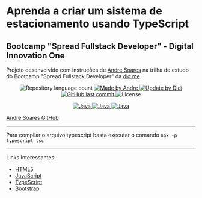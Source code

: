 # Aprenda a criar um sistema de estacionamento usando TypeScript

## Bootcamp "Spread Fullstack Developer" - Digital Innovation One

Projeto desenvolvido com instruções de [Andre Soares] na trilha de estudo do Bootcamp "Spread Fullstack Developer" da [dio.me].

<p align="center">
	<img alt="Repository language count" src="https://img.shields.io/github/languages/count/didifive/estacionamento2.0-typescript">
	<a href="https://www.linkedin.com/in/andre-soares-dev/">
		<img alt="Made by Andre" src="https://img.shields.io/badge/made%20by-Andre-blue">
	</a>
	<a href="https://www.linkedin.com/in/luis-carlos-zancanela/">
		<img alt="Update by Didi" src="https://img.shields.io/badge/update%20by-Didi-green">
	</a>
	<a href="https://github.com/didifive/estacionamento2.0-typescript/commits/master">
		<img alt="GitHub last commit" src="https://img.shields.io/github/last-commit/didifive/estacionamento2.0-typescript?color=blue">
	</a>
	<img alt="License" src="https://img.shields.io/badge/license-MIT-brightgreen?color=blue">
</p>

<p align="center">
  <a href="https://developer.mozilla.org/pt-BR/docs/Web/JavaScript/Guide/Introduction">
	  <img alt="Java" src="https://img.shields.io/static/v1?color=yellow&label=Dev&message=JavaScript&style=for-the-badge&logo=Javascript">
	</a>
	<a href="https://www.typescriptlang.org/">
	  <img alt="Java" src="https://img.shields.io/static/v1?color=blue&label=Dev&message=TypeScript&style=for-the-badge&logo=TypeScript">
	</a>
  <a href="https://www.w3schools.com/html/">
	  <img alt="Java" src="https://img.shields.io/static/v1?color=red&label=Dev&message=HTML5&style=for-the-badge&logo=HTML5">
	</a>
</p>

[Andre Soares GitHub]

---

Para compilar o arquivo typescript basta executar o comando `npx -p typescript tsc`

---

Links Interessantes:

* [HTML5]
* [JavaScript]
* [TypeScript]
* [Bootstrap]

[dio.me]: https://dio.me/
[Andre Soares]: https://www.linkedin.com/in/andre-soares-dev/
[Andre Soares GitHub]: https://github.com/soaresderik
[didifive/estacionamento2.0-typescript]: https://github.com/didifive/estacionamento2.0-typescript
[HTML5]: https://www.w3schools.com/html/
[JavaScript]: https://developer.mozilla.org/pt-BR/docs/Web/JavaScript/Guide/Introduction
[TypeScript]: https://www.typescriptlang.org/
[Bootstrap]: https://getbootstrap.com/